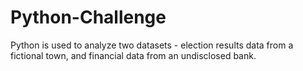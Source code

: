 # Python-Challenge
Python is used to analyze two datasets - election results data from a fictional town, and financial data from an undisclosed bank.
